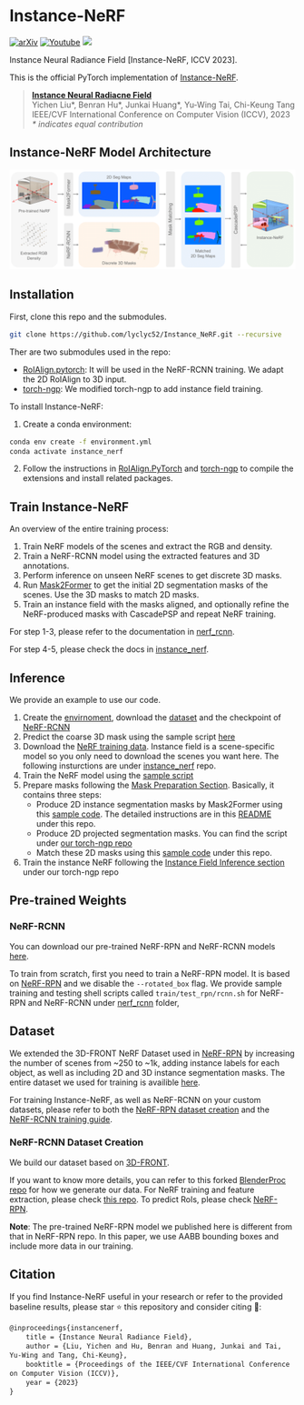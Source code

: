 # Instance-NeRF
[![arXiv](https://img.shields.io/badge/arXiv-2304.04395-f9f107.svg)](https://arxiv.org/abs/2304.04395) [![Youtube](https://badges.aleen42.com/src/youtube.svg)](https://www.youtube.com/watch?v=wW9Bme73coI) [<img src="https://img.shields.io/badge/Cite-BibTex-orange">](#citation)

Instance Neural Radiance Field [Instance-NeRF, ICCV 2023].

This is the official PyTorch implementation of [Instance-NeRF](https://arxiv.org/abs/2304.04395).

> [**Instance Neural Radiacne Field**](https://arxiv.org/abs/2304.04395)           
> Yichen Liu*, Benran Hu*, Junkai Huang*, Yu-Wing Tai, Chi-Keung Tang           
> IEEE/CVF International Conference on Computer Vision (ICCV), 2023     
> *\* indicates equal contribution*


## Instance-NeRF Model Architecture
<img src="imgs/main.png" width="830"/>


## Installation

First, clone this repo and the submodules.
```bash
git clone https://github.com/lyclyc52/Instance_NeRF.git --recursive
```

Ther are two submodules used in the repo:
- [RoIAlign.pytorch](https://github.com/zymk9/RoIAlign.pytorch/tree/b0fa4dbe45a21b2573275965bdeee1f0a3a9b326): It will be used in the NeRF-RCNN training. We adapt the 2D RoIAlign to 3D input.
- [torch-ngp](https://github.com/zymk9/torch-ngp/tree/instance_nerf): We modified torch-ngp to add instance field training.


To install Instance-NeRF:

1. Create a conda environment:
```bash
conda env create -f environment.yml
conda activate instance_nerf
```

2. Follow the instructions in [RoIAlign.PyTorch](https://github.com/zymk9/RoIAlign.pytorch/tree/b0fa4dbe45a21b2573275965bdeee1f0a3a9b326) and [torch-ngp](https://github.com/zymk9/torch-ngp/tree/instance_nerf) to compile the extensions and install related packages.


## Train Instance-NeRF
An overview of the entire training process:
1. Train NeRF models of the scenes and extract the RGB and density.
2. Train a NeRF-RCNN model using the extracted features and 3D annotations.
3. Perform inference on unseen NeRF scenes to get discrete 3D masks.
4. Run [Mask2Former](https://github.com/facebookresearch/Mask2Former) to get the initial 2D segmentation masks of the scenes. Use the 3D masks to match 2D masks.
5. Train an instance field with the masks aligned, and optionally refine the NeRF-produced masks with CascadePSP and repeat NeRF training.

For step 1-3, please refer to the documentation in [nerf_rcnn](nerf_rcnn/README.md).

For step 4-5, please check the docs in [instance_nerf](https://github.com/zymk9/torch-ngp/tree/instance_nerf#instance-field-training).


## Inference 
We provide an example to use our code.
1. Create the [envirnoment](##Installation), download the [dataset](##Dataset) and the checkpoint of [NeRF-RCNN](###NeRF-RCNN)
2. Predict the coarse 3D mask using the sample script [here](./nerf_rcnn/inference.sh)
3. Download the [NeRF training data](https://hkustconnect-my.sharepoint.com/personal/yliugu_connect_ust_hk/_layouts/15/onedrive.aspx?ga=1&id=%2Fpersonal%2Fyliugu%5Fconnect%5Fust%5Fhk%2FDocuments%2FInstance%5FNeRF%5FData%2F3DFRONT%5Fdata%2Fnerf%5Fdata). Instance field is a scene-specific model so you only need to download the scenes you want here.
The following insturctions are under [instance_nerf](https://github.com/zymk9/torch-ngp/tree/6be6af198f1092e8d75574727a030ae15e199fe8) repo.
4. Train the NeRF model using the [sample script](./instance_nerf/README.md###nerf-training)
5. Prepare masks following the [Mask Preparation Section](https://github.com/zymk9/torch-ngp/tree/6be6af198f1092e8d75574727a030ae15e199fe8?tab=readme-ov-file#mask-preparation). Basically, it contains three steps:
   - Produce 2D instance segmentation masks by Mask2Former using this [sample code](./Mask2Former_sample/run_mask2former.py). The detailed instructions are in this [README](./Mask2Former_sample/README.md) under this repo.
   - Produce 2D projected segmentation masks. You can find the script under [our torch-ngp repo](https://github.com/zymk9/torch-ngp/blob/6be6af198f1092e8d75574727a030ae15e199fe8/scripts/project_3d_masks.py)
   - Match these 2D masks using this [sample code](./Mask2Former_sample/match_seg.py) under this repo.
6. Train the instance NeRF following the [Instance Field Inference section](https://github.com/zymk9/torch-ngp/tree/6be6af198f1092e8d75574727a030ae15e199fe8?tab=readme-ov-file#instance-field-inference) under our torch-ngp repo



## Pre-trained Weights

### NeRF-RCNN 

You can download our pre-trained NeRF-RPN and NeRF-RCNN models [here](https://hkustconnect-my.sharepoint.com/:f:/g/personal/yliugu_connect_ust_hk/EiAyN_I_coZDh_gUjH8_wDkBjhVWefZ26cP35bovIrxwWA?e=ZWOxyW). 

To train from scratch, first you need to train a NeRF-RPN model. It is based on [NeRF-RPN](https://github.com/lyclyc52/NeRF_RPN/tree/main/nerf_rpn) and we disable the `--rotated_box` flag. 
We provide sample training and testing shell scripts called `train/test_rpn/rcnn.sh` for NeRF-RPN and NeRF-RCNN under [nerf_rcnn](./nerf_rcnn) folder, 


## Dataset
We extended the 3D-FRONT NeRF Dataset used in [NeRF-RPN](https://github.com/lyclyc52/NeRF_RPN) by increasing the number of scenes from ~250 to ~1k, adding instance labels for each object, as well as including 2D and 3D instance segmentation masks. The entire dataset we used for training is availible [here](https://hkustconnect-my.sharepoint.com/:f:/g/personal/yliugu_connect_ust_hk/EmoTMwuZXnNCoe7Yi7PRBQQBi86oHNd2CWDMwsy1ZdwsDA?e=siHQNU).

For training Instance-NeRF, as well as NeRF-RCNN on your custom datasets, please refer to both the [NeRF-RPN dataset creation](https://github.com/lyclyc52/NeRF_RPN/blob/main/data/README.md#nerf-rpn-dataset) and the [NeRF-RCNN training guide](https://github.com/hjk0918/NeRF_RCNN/tree/public_version/nerf_rcnn#nerf-rcnn-training).


### NeRF-RCNN Dataset Creation

We build our dataset based on [3D-FRONT](https://tianchi.aliyun.com/specials/promotion/alibaba-3d-scene-dataset).

If you want to know more details, you can refer to this forked [BlenderProc repo](https://github.com/hjk0918/BlenderProc/tree/main/scripts) for how we generate our data. For NeRF training and feature extraction, please check [this repo](https://github.com/zymk9/instant-ngp/tree/master/scripts). To predict RoIs, please check [NeRF-RPN](https://github.com/lyclyc52/NeRF_RPN/tree/main).

**Note**: The pre-trained NeRF-RPN model we published here is different from that in NeRF-RPN repo. In this paper, we use AABB bounding boxes and include more data in our training. 


## Citation
If you find Instance-NeRF useful in your research or refer to the provided baseline results, please star :star: this repository and consider citing :pencil::
```
@inproceedings{instancenerf,
    title = {Instance Neural Radiance Field},
    author = {Liu, Yichen and Hu, Benran and Huang, Junkai and Tai, Yu-Wing and Tang, Chi-Keung},
    booktitle = {Proceedings of the IEEE/CVF International Conference on Computer Vision (ICCV)},
    year = {2023}
}
```
